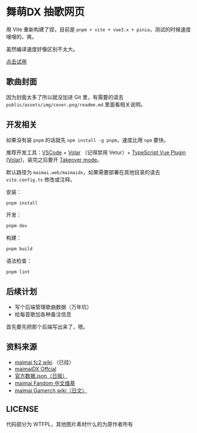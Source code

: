 # 舞萌DX 抽歌网页

用 Vite 重新构建了捏，目前是 `pnpm + vite + vue3.x + pinia`，测试的时候速度嗖嗖的，爽。

虽然编译速度好像区别不太大。

[点击试用](https://roll.maimoe.in/maimaidx/)

## 歌曲封面

因为封面太多了所以就没加进 Git 里，有需要的请去 `public/assets/img/cover.png/readme.md` 里面看相关说明。

## 开发相关

如果没有装 `pnpm` 的话就先 `npm install -g pnpm`，速度比用 `npm` 要快。

推荐开发工具：[VSCode](https://code.visualstudio.com/) + [Volar](https://marketplace.visualstudio.com/items?itemName=johnsoncodehk.volar) （记得禁用 Vetur）+ [TypeScript Vue Plugin (Volar)](https://marketplace.visualstudio.com/items?itemName=johnsoncodehk.vscode-typescript-vue-plugin)，装完之后要开 [Takeover mode](https://staging-cn.vuejs.org/guide/typescript/overview.html#takeover-mode)。

默认路径为 `maimai.web/maimaidx`，如果需要部署在其他目录的请去 `vite.config.ts` 修改或注释。

安装：

```sh
pnpm install
```

开发：

```sh
pnpm dev
```

构建：

```sh
pnpm build
```

语法检查：

```sh
pnpm lint
```

## 后续计划

- 写个后端管理歌曲数据（万年坑）
- 给每首歌加各种备注信息

首先要先把那个后端写出来了，嗯。

## 资料来源

- [maimai fc2 wiki](https://maimai.wiki.fc2.com/) （已挂）
- [maimaiDX Offcial](https://maimai.sega.jp/song/)
- [官方数据.json（日版）](https://maimai.sega.jp/data/maimai_songs.json)
- [maimai Fandom 中文维基](https://maimai.fandom.com/zh/wiki/Maimai%E4%B8%AD%E6%96%87_%E7%BB%B4%E5%9F%BA)
- [maimai Gamerch wiki（日文）](https://maimai.gamerch.com/)

## LICENSE

代码部分为 WTFPL，其他图片素材什么的为原作者所有